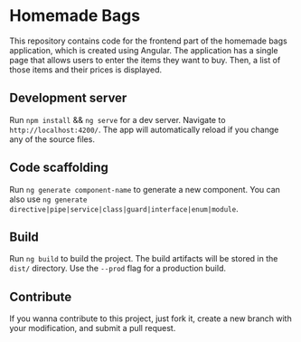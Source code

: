 # Homemade Bags

This repository contains code for the frontend part of the homemade bags application, which is created using Angular. The application has a single page that allows users to enter the items they want to buy. Then, a list of those items and their prices is displayed.

## Development server

Run `npm install` && `ng serve` for a dev server. Navigate to `http://localhost:4200/`. The app will automatically reload if you change any of the source files.

## Code scaffolding

Run `ng generate component-name` to generate a new component. You can also use `ng generate directive|pipe|service|class|guard|interface|enum|module`.

## Build

Run `ng build` to build the project. The build artifacts will be stored in the `dist/` directory. Use the `--prod` flag for a production build.

## Contribute

If you wanna contribute to this project, just fork it, create a new branch with your modification, and submit a pull request.
